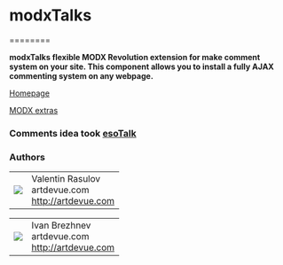 # modxTalks
========

**modxTalks flexible MODX Revolution extension for make comment system on your site. This component allows you to install a fully AJAX commenting system on any webpage.**

[Homepage](http://modxTalks.artdevue.com)

[MODX extras](http://modx.com/extras/package/modxTalks)

### Comments idea took [esoTalk](http://esotalk.org)

### Authors
<table>
  <tr>
    <td><img src="http://www.gravatar.com/avatar/39ef1c740deff70b054c1d9ae8f86d02?s=60"></td><td valign="middle">Valentin Rasulov<br>artdevue.com<br><a href="http://artdevue.com">http://artdevue.com</a></td>
  </tr>
</table>
  <table>
   <tr>
    <td><img src="http://www.gravatar.com/avatar/3318fa1e75c440aed0ed05d3aba6a768?s=60"></td><td valign="middle">Ivan Brezhnev<br>artdevue.com<br><a href="http://artdevue.com">http://artdevue.com</a></td>
  </tr>
</table>
